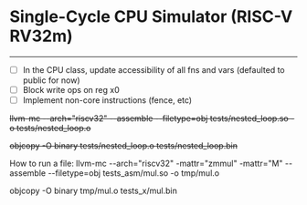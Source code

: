 # Single-Cycle CPU Simulator (RISC-V RV32m)

---

- [ ] In the CPU class, update accessibility of all fns and vars (defaulted to public for now)
- [ ] Block write ops on reg x0
- [ ] Implement non-core instructions (fence, etc)

~~llvm-mc --arch="riscv32" --assemble --filetype=obj tests/nested_loop.so -o tests/nested_loop.o~~

~~objcopy -O binary tests/nested_loop.o tests/nested_loop.bin~~

How to run a file:
llvm-mc --arch="riscv32" -mattr="zmmul" -mattr="M" --assemble --filetype=obj tests_asm/mul.so -o tmp/mul.o

objcopy -O binary tmp/mul.o tests_x/mul.bin